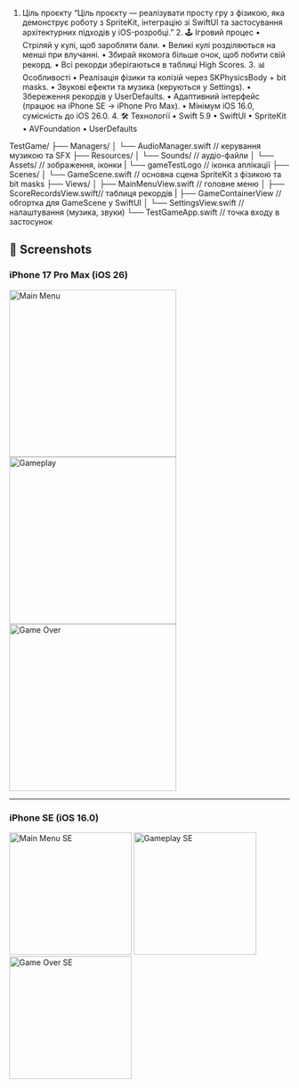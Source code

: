   1. Ціль проєкту
“Ціль проєкту — реалізувати просту гру з фізикою, яка демонструє роботу з SpriteKit,
інтеграцію зі SwiftUI та застосування архітектурних підходів у iOS-розробці.”
	2.	🕹️ Ігровий процес
	•	Стріляй у кулі, щоб заробляти бали.
	•	Великі кулі розділяються на менші при влучанні.
	•	Збирай якомога більше очок, щоб побити свій рекорд.
	•	Всі рекорди зберігаються в таблиці High Scores.
	3.	📊 Особливості
	•	Реалізація фізики та колізій через SKPhysicsBody + bit masks.
	•	Звукові ефекти та музика (керуються у Settings).
	•	Збереження рекордів у UserDefaults.
	•	Адаптивний інтерфейс (працює на iPhone SE → iPhone Pro Max).
	•	Мінімум iOS 16.0, сумісність до iOS 26.0.
	4.	🛠️ Технології
	•	Swift 5.9
	•	SwiftUI
	•	SpriteKit
	•	AVFoundation
	•	UserDefaults

TestGame/
 ├── Managers/
 │   └── AudioManager.swift    // керування музикою та SFX
 ├── Resources/
 │   └── Sounds/               // аудіо-файли
 │   └── Assets/               // зображення, іконки
 |   └── gameTestLogo          // іконка аплікації 
 ├── Scenes/
 │   └── GameScene.swift       // основна сцена SpriteKit з фізикою та bit masks
 ├── Views/
 │   ├── MainMenuView.swift    // головне меню
 │   ├── ScoreRecordsView.swift// таблиця рекордів
 |   ├── GameContainerView     // обгортка для GameScene у SwiftUI
 │   └── SettingsView.swift    // налаштування (музика, звуки)
 └── TestGameApp.swift         // точка входу в застосунок

 ## 📸 Screenshots

### iPhone 17 Pro Max (iOS 26)
<img src="https://github.com/user-attachments/assets/a1ebafab-84ae-4a81-999c-d7f1131b05e1" alt="Main Menu" width="300"/>
<img src="https://github.com/user-attachments/assets/b36fdc38-6790-4f04-9364-93611894f79d" alt="Gameplay" width="300"/>
<img src="https://github.com/user-attachments/assets/d8159594-77ee-443d-a87b-3de3d837be37" alt="Game Over" width="300"/>

---

### iPhone SE (iOS 16.0)
<img src="https://github.com/user-attachments/assets/28c60c41-002a-47ff-870c-69ae508de16f" alt="Main Menu SE" width="220"/>
<img src="https://github.com/user-attachments/assets/112bc13e-0a6d-4cdc-9456-d333986185d6" alt="Gameplay SE" width="220"/>
<img src="https://github.com/user-attachments/assets/191b0c2c-32ef-4e94-8479-88cdb63b01ec" alt="Game Over SE" width="220"/>

